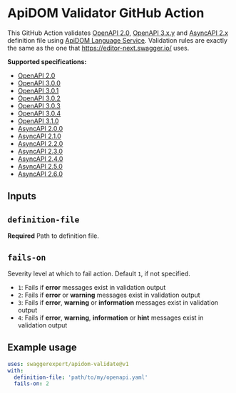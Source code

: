 # ApiDOM Validator GitHub Action

This GitHub Action validates [OpenAPI 2.0](https://github.com/OAI/OpenAPI-Specification/blob/main/versions/2.0.md), [OpenAPI 3.x.y](https://spec.openapis.org/#openapi-specification) 
and [AsyncAPI 2.x](https://www.asyncapi.com/docs/reference/specification/v2.x) definition file using [ApiDOM Language Service](https://github.com/swagger-api/apidom).
Validation rules are exactly the same as the one that https://editor-next.swagger.io/ uses.

**Supported specifications:**

- [OpenAPI 2.0](https://github.com/OAI/OpenAPI-Specification/blob/main/versions/2.0.md)
- [OpenAPI 3.0.0](https://spec.openapis.org/oas/v3.0.0.html)
- [OpenAPI 3.0.1](https://spec.openapis.org/oas/v3.0.1.html)
- [OpenAPI 3.0.2](https://spec.openapis.org/oas/v3.0.2.html)
- [OpenAPI 3.0.3](https://spec.openapis.org/oas/v3.0.3.html)
- [OpenAPI 3.0.4](https://spec.openapis.org/oas/v3.0.4.html)
- [OpenAPI 3.1.0](https://spec.openapis.org/oas/v3.1.0.html)
- [AsyncAPI 2.0.0](https://v2.asyncapi.com/docs/reference/specification/v2.0.0)
- [AsyncAPI 2.1.0](https://v2.asyncapi.com/docs/reference/specification/v2.1.0)
- [AsyncAPI 2.2.0](https://v2.asyncapi.com/docs/reference/specification/v2.2.0)
- [AsyncAPI 2.3.0](https://v2.asyncapi.com/docs/reference/specification/v2.3.0)
- [AsyncAPI 2.4.0](https://v2.asyncapi.com/docs/reference/specification/v2.4.0)
- [AsyncAPI 2.5.0](https://v2.asyncapi.com/docs/reference/specification/v2.5.0)
- [AsyncAPI 2.6.0](https://v2.asyncapi.com/docs/reference/specification/v2.6.0)

## Inputs

## `definition-file`

**Required** Path to definition file.

## `fails-on`

Severity level at which to fail action. Default `1`, if not specified.
- `1`: Fails if **error** messages exist in validation output
- `2`: Fails if **error** or **warning** messages exist in validation output
- `3`: Fails if **error**, **warning** or **information** messages exist in validation output
- `4`: Fails if **error**, **warning**, **information** or **hint** messages exist in validation output

## Example usage

```yaml
uses: swaggerexpert/apidom-validate@v1
with:
  definition-file: 'path/to/my/openapi.yaml'
  fails-on: 2
```
